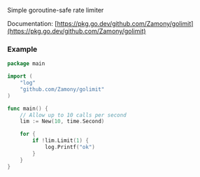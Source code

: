 Simple goroutine-safe rate limiter

Documentation: [https://pkg.go.dev/github.com/Zamony/golimit](https://pkg.go.dev/github.com/Zamony/golimit)

### Example

```go
package main

import (
    "log"
    "github.com/Zamony/golimit"
)

func main() {
	// Allow up to 10 calls per second
	lim := New(10, time.Second)

	for {
		if !lim.Limit(1) {
			log.Printf("ok")
		}
	}
}

```
